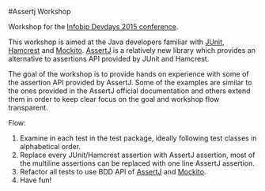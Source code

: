 #Assertj Workshop

Workshop for the [Infobip Devdays 2015 conference][infobip-devdays].

This workshop is aimed at the Java developers familiar with [JUnit][junit], [Hamcrest][hamcrest] and [Mockito][mockito]. [AssertJ][assertj] is a relatively new library which provides an alternative to assertions API provided by JUnit and Hamcrest.

The goal of the workshop is to provide hands on experience with some of the assertion API provided by AssertJ.
Some of the examples are similar to the ones provided in the AssertJ official documentation and others extend them in order to keep clear focus on the goal and workshop flow transparent.

Flow:
1. Examine in each test in the test package, ideally following test classes in alphabetical order.
2. Replace every JUnit/Hamcrest assertion with AssertJ assertion, most of the multiline assertions can be replaced with one line AssertJ assertion.
3. Refactor all tests to use BDD API of [AssertJ][bdd-assertj] and [Mockito][bdd-mockito].
4. Have fun!

[infobip-devdays]: http://www.infobip.com/dev-days/
[hamcrest]: http://hamcrest.org/
[junit]: http://junit.org/
[mockito]: http://mockito.org/
[assertj]: http://joel-costigliola.github.io/assertj
[bdd-assertj]: http://joel-costigliola.github.io/assertj/core-8/api/org/assertj/core/api/BDDAssertions.html
[bdd-mockito]: http://site.mockito.org/mockito/docs/current/org/mockito/BDDMockito.html